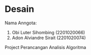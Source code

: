 # Desain

Nama Anngota: <br>
1. Obi Luter Sihombing (2201020066)<br>
2. Adon Alviandre Sirait (2201020074)<br>

Project Perancangan Analisis Algoritma <H1>
